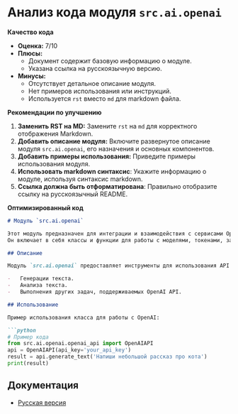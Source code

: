 # Анализ кода модуля `src.ai.openai`

**Качество кода**

-   **Оценка:** 7/10
-   **Плюсы:**
    -   Документ содержит базовую информацию о модуле.
    -   Указана ссылка на русскоязычную версию.
-   **Минусы:**
    -   Отсутствует детальное описание модуля.
    -   Нет примеров использования или инструкций.
    -   Используется `rst` вместо `md` для markdown файла.

**Рекомендации по улучшению**

1.  **Заменить RST на MD:** Замените `rst` на `md` для корректного отображения Markdown.
2.  **Добавить описание модуля:** Включите развернутое описание модуля `src.ai.openai`, его назначения и основных компонентов.
3.  **Добавить примеры использования:** Приведите примеры использования модуля.
4.  **Использовать markdown синтаксис**: Укажите информацию о модуле, используя синтаксис markdown.
5.  **Ссылка должна быть отформатирована**: Правильно отобразите ссылку на русскоязычный README.

**Оптимизированный код**

```markdown
# Модуль `src.ai.openai`

Этот модуль предназначен для интеграции и взаимодействия с сервисами OpenAI. 
Он включает в себя классы и функции для работы с моделями, токенами, запросами и ответами.

## Описание

Модуль `src.ai.openai` предоставляет инструменты для использования API OpenAI. Он обеспечивает функциональность для:

-   Генерации текста.
-   Анализа текста.
-   Выполнения других задач, поддерживаемых OpenAI API.

## Использование

Пример использования класса для работы с OpenAI:

```python
# Пример кода
from src.ai.openai.openai_api import OpenAIAPI
api = OpenAIAPI(api_key='your_api_key')
result = api.generate_text('Напиши небольшой рассказ про кота')
print(result)

```

## Документация

-   [Русская версия](https://github.com/hypo69/hypo/blob/master/src/%D0%B0%D0%B8/readme.ru.md)

```